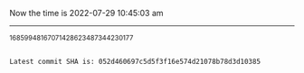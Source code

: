 Now the time is 2022-07-29 10:45:03 am

---

<small>16859948167071428623487344230177</small>

```txt

Latest commit SHA is: 052d460697c5d5f3f16e574d21078b78d3d10385
```
